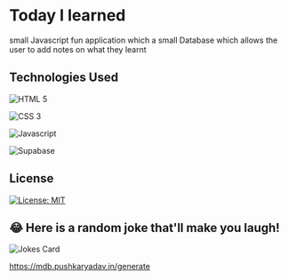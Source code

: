 # Today I learned

small Javascript fun application which a small Database which allows the user to add notes on what they learnt

## Technologies Used

![HTML 5](https://img.shields.io/badge/HTML5-E34F26?style=for-the-badge&logo=html5&logoColor=white)

![CSS 3](https://img.shields.io/badge/CSS3-1572B6?style=for-the-badge&logo=css3&logoColor=white)

![Javascript](https://img.shields.io/badge/JavaScript-F7DF1E?style=for-the-badge&logo=javascript&logoColor=black)

![Supabase](https://img.shields.io/badge/Supabase-3ECF8E?style=for-the-badge&logo=supabase&logoColor=white)


## License

[![License: MIT](https://img.shields.io/badge/License-MIT-yellow.svg)](https://opensource.org/licenses/MIT)

## 😂 Here is a random joke that'll make you laugh!

![Jokes Card](https://readme-jokes.vercel.app/api)

https://mdb.pushkaryadav.in/generate
